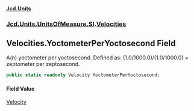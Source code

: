 #### [Jcd.Units](index.md 'index')
### [Jcd.Units.UnitsOfMeasure.SI](Jcd.Units.UnitsOfMeasure.SI.md 'Jcd.Units.UnitsOfMeasure.SI').[Velocities](Velocities.md 'Jcd.Units.UnitsOfMeasure.SI.Velocities')

## Velocities.YoctometerPerYoctosecond Field

A(n) yoctometer per yoctosecond. Defined as: (1.0/1000.0)/(1.0/1000.0) × zeptometer per zeptosecond.

```csharp
public static readonly Velocity YoctometerPerYoctosecond;
```

#### Field Value
[Velocity](Velocity.md 'Jcd.Units.UnitTypes.Velocity')